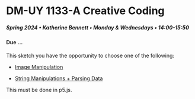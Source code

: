 # DM-UY 1133-A Creative Coding
##### Spring 2024 • Katherine Bennett • Monday & Wednesdays • 14:00-15:50

####  Due ...


This sketch you have the opportunity to choose one of the following:


* [Image Manipulation](Image_Text_Sketch.md)

* [String Manipulations + Parsing Data](StringManipulation.md)

This must be done in p5.js.

